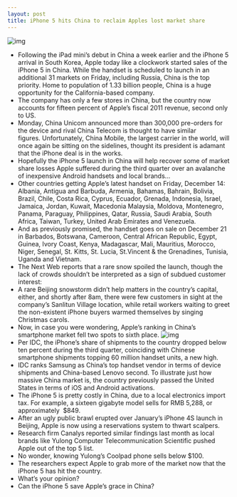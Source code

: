 ```yaml
---
layout: post
title: iPhone 5 hits China to reclaim Apples lost market share
---
```

![img](http://media.idownloadblog.com/wp-content/uploads/2012/12/iPhone-5-launch-in-China-001.jpg)
* Following the iPad mini’s debut in China a week earlier and the iPhone 5 arrival in South Korea, Apple today like a clockwork started sales of the iPhone 5 in China. While the handset is scheduled to launch in an additional 31 markets on Friday, including Russia, China is the top priority. Home to population of 1.33 billion people, China is a huge opportunity for the California-based company.
* The company has only a few stores in China, but the country now accounts for fifteen percent of Apple’s fiscal 2011 revenue, second only to US.
* Monday, China Unicom announced more than 300,000 pre-orders for the device and rival China Telecom is thought to have similar figures. Unfortunately, China Mobile, the largest carrier in the world, will once again be sitting on the sidelines, thought its president is adamant that the iPhone deal is in the works.
* Hopefully the iPhone 5 launch in China will help recover some of market share losses Apple suffered during the third quarter over an avalanche of inexpensive Android handsets and local brands…
* Other countries getting Apple’s latest handset on Friday, December 14: Albania, Antigua and Barbuda, Armenia, Bahamas, Bahrain, Bolivia, Brazil, Chile, Costa Rica, Cyprus, Ecuador, Grenada, Indonesia, Israel, Jamaica, Jordan, Kuwait, Macedonia Malaysia, Moldova, Montenegro, Panama, Paraguay, Philippines, Qatar, Russia, Saudi Arabia, South Africa, Taiwan, Turkey, United Arab Emirates and Venezuela.
* And as previously promised, the handset goes on sale on December 21 in Barbados, Botswana, Cameroon, Central African Republic, Egypt, Guinea, Ivory Coast, Kenya, Madagascar, Mali, Mauritius, Morocco, Niger, Senegal, St. Kitts, St. Lucia, St.Vincent & the Grenadines, Tunisia, Uganda and Vietnam.
* The Next Web reports that a rare snow spoiled the launch, though the lack of crowds shouldn’t be interpreted as a sign of subdued customer interest:
* A rare Beijing snowstorm didn’t help matters in the country’s capital, either, and shortly after 8am, there were few customers in sight at the company’s Sanlitun Village location, while retail workers waiting to greet the non-existent iPhone buyers warmed themselves by singing Christmas carols.
* Now, in case you were wondering, Apple’s ranking in China’s smartphone market fell two spots to sixth place.
![img](http://media.idownloadblog.com/wp-content/uploads/2012/10/iPhone-5-three-up-profile-front-back-black-and-white.jpg)
* Per IDC, the iPhone’s share of shipments to the country dropped below ten percent during the third quarter, coinciding with Chinese smartphone shipments topping 60 million handset units, a new high.
* IDC ranks Samsung as China’s top handset vendor in terms of device shipments and China-based Lenovo second. To illustrate just how massive China market is, the country previously passed the United States in terms of iOS and Android activations.
* The iPhone 5 is pretty costly in China, due to a local electronics import tax. For example, a sixteen gigabyte model sells for RMB 5,288, or approximately  $849.
* After an ugly public brawl erupted over January’s iPhone 4S launch in Beijing, Apple is now using a reservations system to thwart scalpers.
* Research firm Canalys reported similar findings last month as local brands like Yulong Computer Telecommunication Scientific pushed Apple out of the top 5 list.
* No wonder, knowing Yulong’s Coolpad phone sells below $100.
* The researchers expect Apple to grab more of the market now that the iPhone 5 has hit the country.
* What’s your opinion?
* Can the iPhone 5 save Apple’s grace in China?

